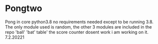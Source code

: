 # Pongtwo
Pong in core python3.8
no requirements needed except to be running 3.8.
The only module used is random,
the other 3 modules are included in the repo 'ball' 'bat' table'
the score counter dosent work i am working on it. 7.2.20221

